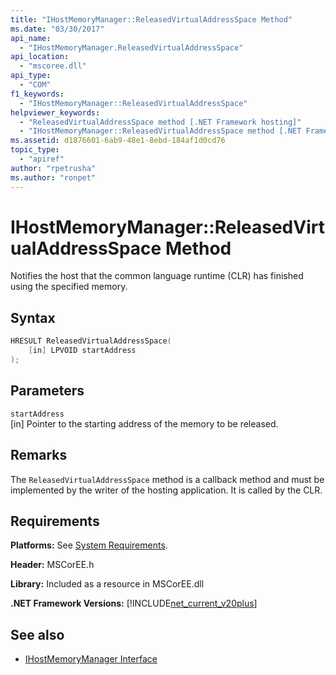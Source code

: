 ```yaml
---
title: "IHostMemoryManager::ReleasedVirtualAddressSpace Method"
ms.date: "03/30/2017"
api_name: 
  - "IHostMemoryManager.ReleasedVirtualAddressSpace"
api_location: 
  - "mscoree.dll"
api_type: 
  - "COM"
f1_keywords: 
  - "IHostMemoryManager::ReleasedVirtualAddressSpace"
helpviewer_keywords: 
  - "ReleasedVirtualAddressSpace method [.NET Framework hosting]"
  - "IHostMemoryManager::ReleasedVirtualAddressSpace method [.NET Framework hosting]"
ms.assetid: d1876601-6ab9-48e1-8ebd-184af1d0cd76
topic_type: 
  - "apiref"
author: "rpetrusha"
ms.author: "ronpet"
---
```

# IHostMemoryManager::ReleasedVirtualAddressSpace Method
Notifies the host that the common language runtime (CLR) has finished using the specified memory.  
  
## Syntax  
  
```cpp  
HRESULT ReleasedVirtualAddressSpace(  
    [in] LPVOID startAddress  
);  
```  
  
## Parameters  
 `startAddress`  
 [in] Pointer to the starting address of the memory to be released.  
  
## Remarks  
 The `ReleasedVirtualAddressSpace` method is a callback method and must be implemented by the writer of the hosting application. It is called by the CLR.  
  
## Requirements  
 **Platforms:** See [System Requirements](../../../../docs/framework/get-started/system-requirements.md).  
  
 **Header:** MSCorEE.h  
  
 **Library:** Included as a resource in MSCorEE.dll  
  
 **.NET Framework Versions:** [!INCLUDE[net_current_v20plus](../../../../includes/net-current-v20plus-md.md)]  
  
## See also

- [IHostMemoryManager Interface](../../../../docs/framework/unmanaged-api/hosting/ihostmemorymanager-interface.md)
